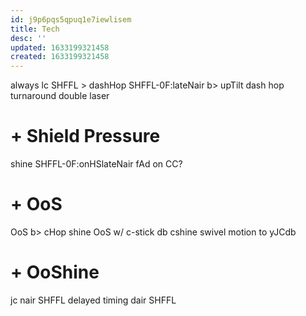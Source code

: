 ```yaml
---
id: j9p6pqs5qpuq1e7iewlisem
title: Tech
desc: ''
updated: 1633199321458
created: 1633199321458
---
```


always lc
SHFFL > dashHop
SHFFL-0F:lateNair b> upTilt
dash hop turnaround double laser

# + Shield Pressure

shine SHFFL-0F:onHSlateNair
    fAd on CC?

# + OoS

OoS b> cHop
shine OoS w/ c-stick db
    cshine swivel motion to yJCdb

# + OoShine

jc nair SHFFL
delayed timing dair SHFFL
